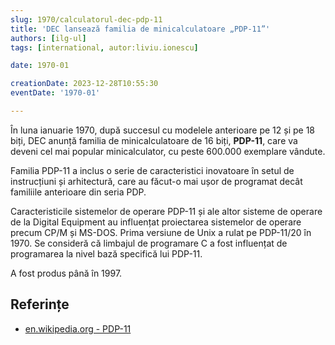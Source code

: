 ```yaml
---
slug: 1970/calculatorul-dec-pdp-11
title: 'DEC lansează familia de minicalculatoare „PDP-11”'
authors: [ilg-ul]
tags: [international, autor:liviu.ionescu]

date: 1970-01

creationDate: 2023-12-28T10:55:30
eventDate: '1970-01'

---
```


În luna ianuarie 1970, după succesul cu modelele anterioare pe 12 și pe 18
biți, DEC anunță familia de minicalculatoare de 16 biți, **PDP-11**,
care va deveni cel mai popular minicalculator, cu peste 600.000 exemplare
vândute.

<!-- truncate -->

Familia PDP-11 a inclus o serie de caracteristici inovatoare în setul
de instrucțiuni și arhitectură, care au
făcut-o mai ușor de programat decât familiile anterioare din seria PDP.

Caracteristicile sistemelor de operare PDP-11 și ale altor sisteme de
operare de la Digital Equipment au influențat proiectarea sistemelor
de operare precum CP/M și MS-DOS. Prima versiune de
Unix a rulat pe PDP-11/20 în 1970. Se consideră că
limbajul de programare C a fost influențat de programarea la nivel
bază specifică lui PDP-11.

A fost produs până în 1997.

## Referințe

- [en.wikipedia.org - PDP-11](https://en.wikipedia.org/wiki/PDP-11)
